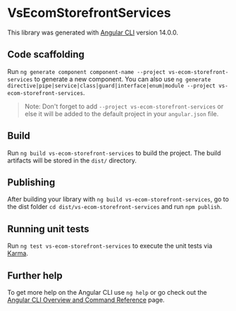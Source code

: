 # VsEcomStorefrontServices

This library was generated with [Angular CLI](https://github.com/angular/angular-cli) version 14.0.0.

## Code scaffolding

Run `ng generate component component-name --project vs-ecom-storefront-services` to generate a new component. You can also use `ng generate directive|pipe|service|class|guard|interface|enum|module --project vs-ecom-storefront-services`.
> Note: Don't forget to add `--project vs-ecom-storefront-services` or else it will be added to the default project in your `angular.json` file. 

## Build

Run `ng build vs-ecom-storefront-services` to build the project. The build artifacts will be stored in the `dist/` directory.

## Publishing

After building your library with `ng build vs-ecom-storefront-services`, go to the dist folder `cd dist/vs-ecom-storefront-services` and run `npm publish`.

## Running unit tests

Run `ng test vs-ecom-storefront-services` to execute the unit tests via [Karma](https://karma-runner.github.io).

## Further help

To get more help on the Angular CLI use `ng help` or go check out the [Angular CLI Overview and Command Reference](https://angular.io/cli) page.
